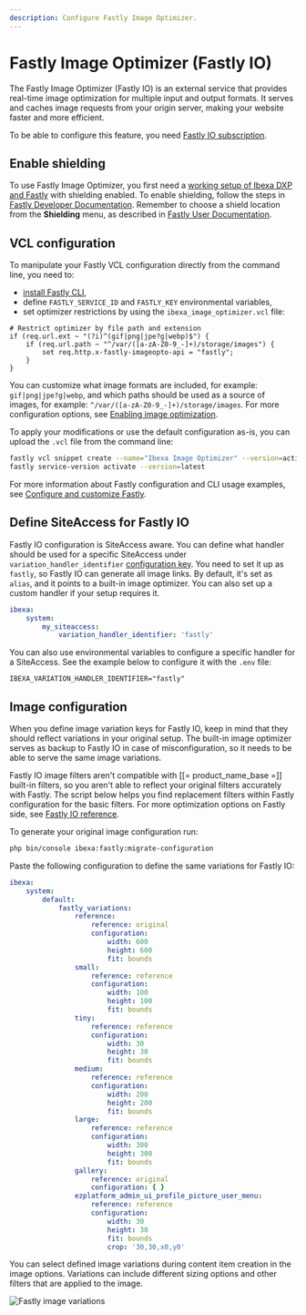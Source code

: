 ```yaml
---
description: Configure Fastly Image Optimizer.
---
```


# Fastly Image Optimizer (Fastly IO)

The Fastly Image Optimizer (Fastly IO) is an external service that provides real-time image optimization for multiple input and output formats.
It serves and caches image requests from your origin server, making your website faster and more efficient.

To be able to configure this feature, you need [Fastly IO subscription](https://docs.fastly.com/en/guides/about-fastly-image-optimizer).

## Enable shielding

To use Fastly Image Optimizer, you first need a [working setup of Ibexa DXP and Fastly](reverse_proxy.md#using-varnish-or-fastly)
with shielding enabled.
To enable shielding, follow the steps in [Fastly Developer Documentation](https://developer.fastly.com/learning/concepts/shielding/#enabling-and-disabling-shielding).
Remember to choose a shield location from the **Shielding** menu, as described in [Fastly User Documentation](https://docs.fastly.com/en/guides/shielding#enabling-shielding).

## VCL configuration

To manipulate your Fastly VCL configuration directly from the command line,
you need to:

- [install Fastly CLI](https://developer.fastly.com/learning/tools/cli/#installing),
- define `FASTLY_SERVICE_ID` and `FASTLY_KEY` environmental variables,
- set optimizer restrictions by using the `ibexa_image_optimizer.vcl` file:

```vcl
# Restrict optimizer by file path and extension
if (req.url.ext ~ "(?i)^(gif|png|jpe?g|webp)$") {
    if (req.url.path ~ "^/var/([a-zA-Z0-9_-]+)/storage/images") {
        set req.http.x-fastly-imageopto-api = "fastly";
    }
}
```

You can customize what image formats are included, for example: `gif|png|jpe?g|webp`,
and which paths should be used as a source of images, for example: `^/var/([a-zA-Z0-9_-]+)/storage/images`.
For more configuration options, see [Enabling image optimization](https://developer.fastly.com/reference/io/#enabling-image-optimization).

To apply your modifications or use the default configuration as-is, you can upload the `.vcl` file from the command line:

```bash
fastly vcl snippet create --name="Ibexa Image Optimizer" --version=active --autoclone --type recv --content=vendor/ibexa/fastly/fastly/ibexa_image_optimizer.vcl
fastly service-version activate --version=latest
```

For more information about Fastly configuration and CLI usage examples, see [Configure and customize Fastly](fastly.md).

## Define SiteAccess for Fastly IO

Fastly IO configuration is SiteAccess aware.
You can define what handler should be used for a specific SiteAccess under `variation_handler_identifier` [configuration key](configuration.md#configuration-files).
You need to set it up as `fastly`, so Fastly IO can generate all image links.
By default, it's set as `alias`, and it points to a built-in image optimizer.
You can also set up a custom handler if your setup requires it.

```yaml
ibexa:
    system:
        my_siteaccess:
            variation_handler_identifier: 'fastly'
```

You can also use environmental variables to configure a specific handler for a SiteAccess.
See the example below to configure it with the `.env` file:

```
IBEXA_VARIATION_HANDLER_IDENTIFIER="fastly"
```

## Image configuration

When you define image variation keys for Fastly IO, keep in mind
that they should reflect variations in your original setup.
The built-in image optimizer serves as backup to Fastly IO in case of misconfiguration,
so it needs to be able to serve the same image variations.

Fastly IO image filters aren't compatible with [[= product_name_base =]] built-in filters,
so you aren't able to reflect your original filters accurately with Fastly.
The script below helps you find replacement filters within Fastly configuration for the basic filters.
For more optimization options on Fastly side, see [Fastly IO reference](https://developer.fastly.com/reference/io/).

To generate your original image configuration run:

```bash
php bin/console ibexa:fastly:migrate-configuration
```

Paste the following configuration to define the same variations for Fastly IO:

```yaml
ibexa:
    system:
        default:
            fastly_variations:
                reference:
                    reference: original
                    configuration:
                        width: 600
                        height: 600
                        fit: bounds
                small:
                    reference: reference
                    configuration:
                        width: 100
                        height: 100
                        fit: bounds
                tiny:
                    reference: reference
                    configuration:
                        width: 30
                        height: 30
                        fit: bounds
                medium:
                    reference: reference
                    configuration:
                        width: 200
                        height: 200
                        fit: bounds
                large:
                    reference: reference
                    configuration:
                        width: 300
                        height: 300
                        fit: bounds
                gallery:
                    reference: original
                    configuration: { }
                ezplatform_admin_ui_profile_picture_user_menu:
                    reference: reference
                    configuration:
                        width: 30
                        height: 30
                        fit: bounds
                        crop: '30,30,x0,y0'
```

You can select defined image variations during content item creation in the image options.
Variations can include different sizing options and other filters that are applied to the image.

![Fastly image variations](fastly_variations.png)
